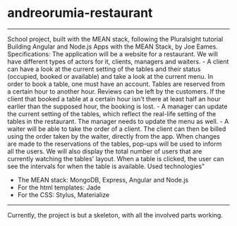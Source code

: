 # andreorumia-restaurant

---------------------------------------------------------------------------------------------------------------------------------------

School project, built with the MEAN stack, following the Pluralsight tutorial Building Angular and Node.js Apps with the MEAN Stack,
by Joe Eames.
Specifications:
The application will be a website for a restaurant. We will have different types of actors for it, clients, managers and waiters. 
	- A client can have a look at the current setting of the tables and their status (occupied, booked or available) and take 
	a look at the current menu. In order to book a table, one must have an account. Tables are reserved from a certain hour to
	another	hour. Reviews can be left by the customers. If the client that booked a table at a certain hour isn't there at least
	half an hour earlier than the supposed hour, the booking is lost.
	- A manager can update the current setting of the tables, which reflect the real-life setting of the tables in the restaurant.
	The manager needs to update the menu as well.
    - A waiter will be able to take the order of a client. The client can then be billed using the order taken by the waiter,
    directly from the app.
When changes are made to the reservations of the tables, pop-ups will be used to inform all the users. We will also display the
total number of users that are currently watching the tables' layout. When a table is clicked, the user can see the intervals for
when the table is available.
Used technologies"
 - The MEAN stack: MongoDB, Express, Angular and Node.js
 - For the html templates: Jade
 - For the CSS: Stylus, Materialize

---------------------------------------------------------------------------------------------------------------------------------------

Currently, the project is but a skeleton, with all the involved parts working. 
